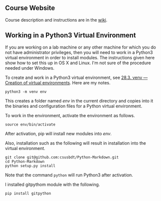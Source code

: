 ## Course Website

Course description and instructions are in the [wiki](https://github.com/csusbdt/cpas/wiki).

## Working in a Python3 Virtual Environment

If you are working on a lab machine or any other machine for which 
you do not have administrator privileges, then you will need to
work in a Python3 virtual environment in order to install modules.
The instructions given here show how to set this up in OS X and Linux.
I'm not sure of the procedure needed under Windows.

To create and work in a Python3 virtual environment,
see [28.3. venv — Creation of virtual environments](https://docs.python.org/3/library/venv.html).
Here are my notes.

~~~
python3 -m venv env
~~~

This creates a folder named _env_ in the current directory and copies
into it the binaries and configuration files for a Python virtual environment.

To work in the environment, activate the environment as follows.

~~~
source env/bin/activate
~~~

After activation, pip will install new modules into _env_.

Also, installation such as the following will result in 
installation into the virtual environment.

~~~
git clone git@github.com:csusbdt/Python-Markdown.git
cd Python-Markdown
python setup.py install
~~~

Note that the command `python` will run Python3 after activation.

I installed gitpythom module with the following.

~~~
pip install gitpython
~~~

